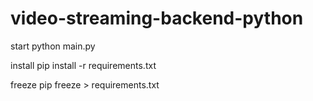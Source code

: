 # video-streaming-backend-python

start python main.py

install pip install -r requirements.txt

freeze  pip freeze > requirements.txt
